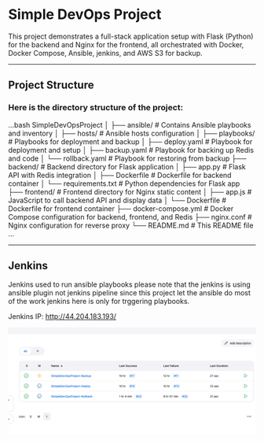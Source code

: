 # Simple DevOps Project

This project demonstrates a full-stack application setup with Flask (Python) for the backend and Nginx for the frontend, all orchestrated with Docker, Docker Compose, Ansible, jenkins, and AWS S3 for backup.

---

## Project Structure

### Here is the directory structure of the project:

...bash
SimpleDevOpsProject
│
├── ansible/                     # Contains Ansible playbooks and inventory
│   ├── hosts/                   # Ansible hosts configuration
│   ├── playbooks/               # Playbooks for deployment and backup
│       ├── deploy.yaml          # Playbook for deployment and setup
│       ├── backup.yaml          # Playbook for backing up Redis and code
│       └── rollback.yaml        # Playbook for restoring from backup
├── backend/                     # Backend directory for Flask application
│   ├── app.py                   # Flask API with Redis integration
│   ├── Dockerfile               # Dockerfile for backend container
│   └── requirements.txt         # Python dependencies for Flask app
├── frontend/                    # Frontend directory for Nginx static content
│   ├── app.js                   # JavaScript to call backend API and display data
│   └── Dockerfile               # Dockerfile for frontend container
├── docker-compose.yml           # Docker Compose configuration for backend, frontend, and Redis
├── nginx.conf                   # Nginx configuration for reverse proxy
└── README.md                    # This README file
...

---

## Jenkins

 Jenkins used to run ansible playbooks please note that the jenkins is using ansible plugin not jenkins pipeline since this project let the    ansible do most of the work jenkins here is only for trggering playbooks.

Jenkins IP: http://44.204.183.193/

![alt text](image.png)

